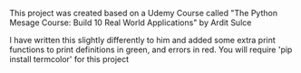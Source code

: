 This project was created based on a Udemy Course called "The Python Mesage Course: Build 10 Real World Applications" by Ardit Sulce

I have written this slightly differently to him and added some extra print functions to print definitions in green, and errors in red. You will require 'pip install termcolor' for this project